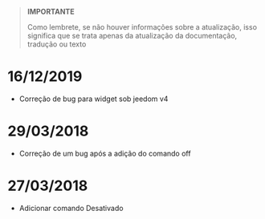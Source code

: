 >**IMPORTANTE**
>
>Como lembrete, se não houver informações sobre a atualização, isso significa que se trata apenas da atualização da documentação, tradução ou texto

# 16/12/2019

- Correção de bug para widget sob jeedom v4

# 29/03/2018

- Correção de um bug após a adição do comando off

# 27/03/2018

- Adicionar comando Desativado
